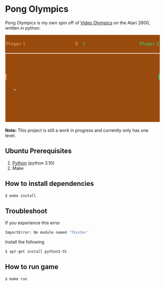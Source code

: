 # Pong Olympics

Pong Olympics is my own spin off of [Video Olympics](https://en.wikipedia.org/wiki/Video_Olympics) on the Atari 2600, written in python.

![pong-olympics](./docs/pong-olympics.png)

**Note:** This project is still a work in progress and currently only has one level.

## Ubuntu Prerequisites

1. [Python](https://www.python.org/downloads/) (python 3.10)
2. Make

## How to install dependencies

```bash
$ make install
```

## Troubleshoot

If you experience this error

```bash
ImportError: No module named 'Tkinter'
```

Install the following

```bash
$ apt-get install python3-tk
```

## How to run game

```bash
$ make run
```

